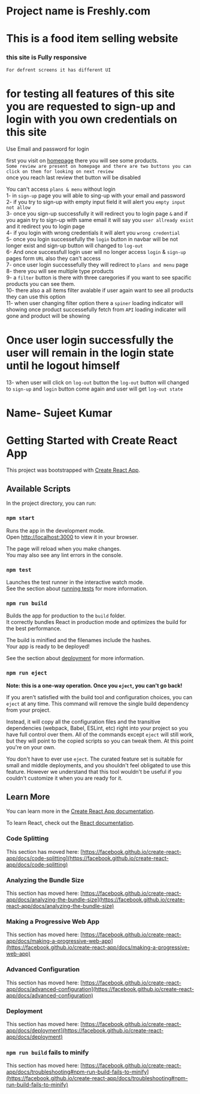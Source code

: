 <!-- About this App -->
<!-- Start -->
# Project name is Freshly.com
# This is a food item selling website

### this site is Fully responsive
`For defrent screens it has different UI`
# for testing all features of this site you are requested to sign-up and login with you own credentials on this site
Use Email and password for login

first you visit on [homepage](http://localhost:3000)
there you will see some products. <br/>
`Some review are present on homepage and there are two buttons you can click on them for looking on next review ` <br/>
once you reach last review thet button will be disabled <br/>

<!-- Functionality -->
You can't access `plans & menu` without login <br/>
1- in `sign-up` page you will able to sing-up with your email and password <br/>
2- if you try to sign-up with empty input field it will alert you `empty input not allow` <br/>
3- once you sign-up successfully it will redirect you to login page `&` and if you again try to sign-up with same email it will say you `user allready exist` and it redirect you to login page <br/>
4- if you login with wrong credentials it will alert you `wrong credential` <br/>
5- once you login successefully the `login` button in navbar will be not longer exist and sign-up button will changed to `log-out` <br/>
6- And once successfull login user will no longer access `login` & `sign-up` pages form `URL` also they can't access <br/>
7- once user login successefully they will redirect to `plans and menu` page <br/>
8- there you will see multiple type products <br/>
9- a `filter` button is there with three caregories if you want to see spacific products you can see them. <br/>
10- there also a all items filter avalable if user again want to see all products they can use this option <br/>
11- when user changing filter option there a `spiner` loading indicator will showing once product successefully fetch from `API` loading indicater will gone and product will be showing <br/>
# Once user login successfully the user will remain in the login state until he logout himself

13- when user will click on `log-out` button the `log-out` button will changed to `sign-up` and `login` button come again and user will get `log-out state` <br/>

<!-- End -->
# Name- Sujeet Kumar <br/>














































# Getting Started with Create React App

This project was bootstrapped with [Create React App](https://github.com/facebook/create-react-app).

## Available Scripts

In the project directory, you can run:

### `npm start`

Runs the app in the development mode.\
Open [http://localhost:3000](http://localhost:3000) to view it in your browser.

The page will reload when you make changes.\
You may also see any lint errors in the console.

### `npm test`

Launches the test runner in the interactive watch mode.\
See the section about [running tests](https://facebook.github.io/create-react-app/docs/running-tests) for more information.

### `npm run build`

Builds the app for production to the `build` folder.\
It correctly bundles React in production mode and optimizes the build for the best performance.

The build is minified and the filenames include the hashes.\
Your app is ready to be deployed!

See the section about [deployment](https://facebook.github.io/create-react-app/docs/deployment) for more information.

### `npm run eject`

**Note: this is a one-way operation. Once you `eject`, you can't go back!**

If you aren't satisfied with the build tool and configuration choices, you can `eject` at any time. This command will remove the single build dependency from your project.

Instead, it will copy all the configuration files and the transitive dependencies (webpack, Babel, ESLint, etc) right into your project so you have full control over them. All of the commands except `eject` will still work, but they will point to the copied scripts so you can tweak them. At this point you're on your own.

You don't have to ever use `eject`. The curated feature set is suitable for small and middle deployments, and you shouldn't feel obligated to use this feature. However we understand that this tool wouldn't be useful if you couldn't customize it when you are ready for it.

## Learn More

You can learn more in the [Create React App documentation](https://facebook.github.io/create-react-app/docs/getting-started).

To learn React, check out the [React documentation](https://reactjs.org/).

### Code Splitting

This section has moved here: [https://facebook.github.io/create-react-app/docs/code-splitting](https://facebook.github.io/create-react-app/docs/code-splitting)

### Analyzing the Bundle Size

This section has moved here: [https://facebook.github.io/create-react-app/docs/analyzing-the-bundle-size](https://facebook.github.io/create-react-app/docs/analyzing-the-bundle-size)

### Making a Progressive Web App

This section has moved here: [https://facebook.github.io/create-react-app/docs/making-a-progressive-web-app](https://facebook.github.io/create-react-app/docs/making-a-progressive-web-app)

### Advanced Configuration

This section has moved here: [https://facebook.github.io/create-react-app/docs/advanced-configuration](https://facebook.github.io/create-react-app/docs/advanced-configuration)

### Deployment

This section has moved here: [https://facebook.github.io/create-react-app/docs/deployment](https://facebook.github.io/create-react-app/docs/deployment)

### `npm run build` fails to minify

This section has moved here: [https://facebook.github.io/create-react-app/docs/troubleshooting#npm-run-build-fails-to-minify](https://facebook.github.io/create-react-app/docs/troubleshooting#npm-run-build-fails-to-minify)
